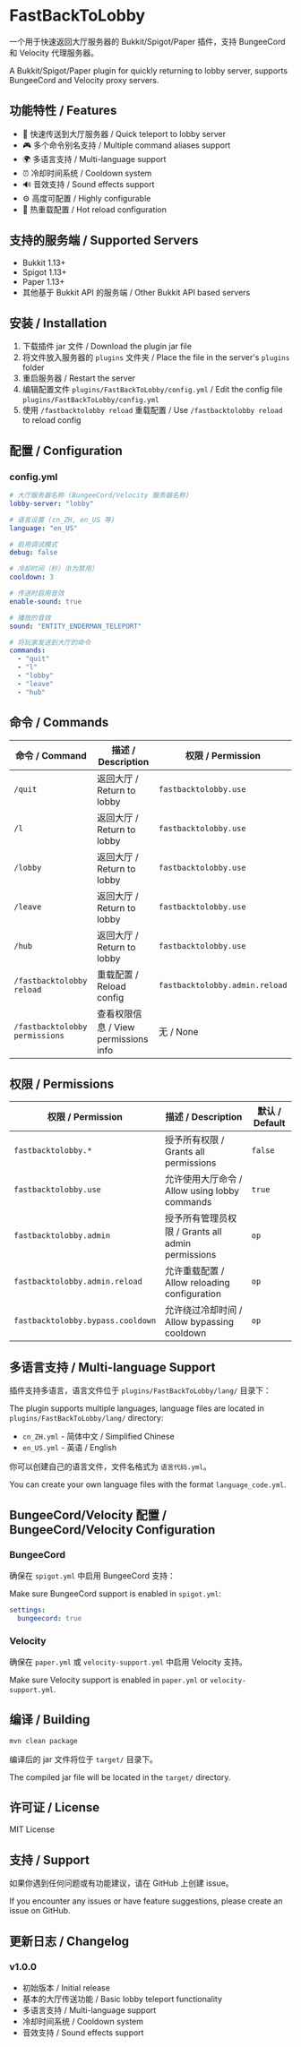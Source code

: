 # FastBackToLobby

一个用于快速返回大厅服务器的 Bukkit/Spigot/Paper 插件，支持 BungeeCord 和 Velocity 代理服务器。

A Bukkit/Spigot/Paper plugin for quickly returning to lobby server, supports BungeeCord and Velocity proxy servers.

## 功能特性 / Features

- 🚀 快速传送到大厅服务器 / Quick teleport to lobby server
- 🎮 多个命令别名支持 / Multiple command aliases support
- 🌍 多语言支持 / Multi-language support
- ⏰ 冷却时间系统 / Cooldown system
- 🔊 音效支持 / Sound effects support
- ⚙️ 高度可配置 / Highly configurable
- 🔄 热重载配置 / Hot reload configuration

## 支持的服务端 / Supported Servers

- Bukkit 1.13+
- Spigot 1.13+
- Paper 1.13+
- 其他基于 Bukkit API 的服务端 / Other Bukkit API based servers

## 安装 / Installation

1. 下载插件 jar 文件 / Download the plugin jar file
2. 将文件放入服务器的 `plugins` 文件夹 / Place the file in the server's `plugins` folder
3. 重启服务器 / Restart the server
4. 编辑配置文件 `plugins/FastBackToLobby/config.yml` / Edit the config file `plugins/FastBackToLobby/config.yml`
5. 使用 `/fastbacktolobby reload` 重载配置 / Use `/fastbacktolobby reload` to reload config

## 配置 / Configuration

### config.yml

```yaml
# 大厅服务器名称 (BungeeCord/Velocity 服务器名称)
lobby-server: "lobby"

# 语言设置 (cn_ZH, en_US 等)
language: "en_US"

# 启用调试模式
debug: false

# 冷却时间（秒）（0为禁用）
cooldown: 3

# 传送时启用音效
enable-sound: true

# 播放的音效
sound: "ENTITY_ENDERMAN_TELEPORT"

# 将玩家发送到大厅的命令
commands:
  - "quit"
  - "l"
  - "lobby"
  - "leave"
  - "hub"
```

## 命令 / Commands

| 命令 / Command | 描述 / Description | 权限 / Permission |
|---|---|---|
| `/quit` | 返回大厅 / Return to lobby | `fastbacktolobby.use` |
| `/l` | 返回大厅 / Return to lobby | `fastbacktolobby.use` |
| `/lobby` | 返回大厅 / Return to lobby | `fastbacktolobby.use` |
| `/leave` | 返回大厅 / Return to lobby | `fastbacktolobby.use` |
| `/hub` | 返回大厅 / Return to lobby | `fastbacktolobby.use` |
| `/fastbacktolobby reload` | 重载配置 / Reload config | `fastbacktolobby.admin.reload` |
| `/fastbacktolobby permissions` | 查看权限信息 / View permissions info | 无 / None |

## 权限 / Permissions

| 权限 / Permission | 描述 / Description | 默认 / Default |
|---|---|---|
| `fastbacktolobby.*` | 授予所有权限 / Grants all permissions | `false` |
| `fastbacktolobby.use` | 允许使用大厅命令 / Allow using lobby commands | `true` |
| `fastbacktolobby.admin` | 授予所有管理员权限 / Grants all admin permissions | `op` |
| `fastbacktolobby.admin.reload` | 允许重载配置 / Allow reloading configuration | `op` |
| `fastbacktolobby.bypass.cooldown` | 允许绕过冷却时间 / Allow bypassing cooldown | `op` |

## 多语言支持 / Multi-language Support

插件支持多语言，语言文件位于 `plugins/FastBackToLobby/lang/` 目录下：

The plugin supports multiple languages, language files are located in `plugins/FastBackToLobby/lang/` directory:

- `cn_ZH.yml` - 简体中文 / Simplified Chinese
- `en_US.yml` - 英语 / English

你可以创建自己的语言文件，文件名格式为 `语言代码.yml`。

You can create your own language files with the format `language_code.yml`.

## BungeeCord/Velocity 配置 / BungeeCord/Velocity Configuration

### BungeeCord

确保在 `spigot.yml` 中启用 BungeeCord 支持：

Make sure BungeeCord support is enabled in `spigot.yml`:

```yaml
settings:
  bungeecord: true
```

### Velocity

确保在 `paper.yml` 或 `velocity-support.yml` 中启用 Velocity 支持。

Make sure Velocity support is enabled in `paper.yml` or `velocity-support.yml`.

## 编译 / Building

```bash
mvn clean package
```

编译后的 jar 文件将位于 `target/` 目录下。

The compiled jar file will be located in the `target/` directory.

## 许可证 / License

MIT License

## 支持 / Support

如果你遇到任何问题或有功能建议，请在 GitHub 上创建 issue。

If you encounter any issues or have feature suggestions, please create an issue on GitHub.

## 更新日志 / Changelog

### v1.0.0
- 初始版本 / Initial release
- 基本的大厅传送功能 / Basic lobby teleport functionality
- 多语言支持 / Multi-language support
- 冷却时间系统 / Cooldown system
- 音效支持 / Sound effects support
